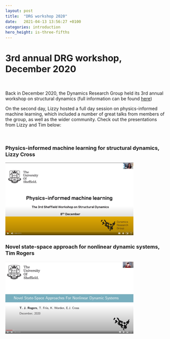 ```yaml
---
layout: post
title:  "DRG workshop 2020"
date:   2021-04-13 13:56:27 +0100
categories: introduction
hero_height: is-three-fifths
---
```


# 3rd annual DRG workshop, December 2020

<br>

Back in December 2020, the Dynamics Research Group held its 3rd annual workshop on structural dynamics (full information can be found [here](https://lvv.ac.uk/lvv-events/Recordings-3rd-sheffield-workshop-on-structural-dynamics))

On the second day, Lizzy hosted a full day session on physics-informed machine learning, which included a number of great talks from members of the group, as well as the wider community. Check out the presentations from Lizzy and Tim below:

<br>

### Physics-informed machine learning for structural dynamics, Lizzy Cross

 [![](../images/blog1_img.png)](https://raw.githubusercontent.com/drg-greybox/drg-greybox.github.io/master/docs/images/blog1_img.png)


### Novel state-space approach for nonlinear dynamic systems, Tim Rogers

[![](../images/blog2_img.png)](https://raw.githubusercontent.com/drg-greybox/drg-greybox.github.io/master/docs/images/blog2_img.png)




<!---

 You’ll find this post in your `_posts` directory. Go ahead and edit it and re-build the site to see your changes. You can rebuild the site in many different ways, but the most common way is to run `jekyll serve`, which launches a web server and auto-regenerates your site when a file is updated.

Jekyll requires blog post files to be named according to the following format:

`YEAR-MONTH-DAY-title.MARKUP`

Where `YEAR` is a four-digit number, `MONTH` and `DAY` are both two-digit numbers, and `MARKUP` is the file extension representing the format used in the file. After that, include the necessary front matter. Take a look at the source for this post to get an idea about how it works.

Jekyll also offers powerful support for code snippets:

{% highlight ruby %}
def print_hi(name)
  puts "Hi, #{name}"
end
print_hi('Tom')
#=> prints 'Hi, Tom' to STDOUT.
{% endhighlight %}

Check out the [Jekyll docs][jekyll-docs] for more info on how to get the most out of Jekyll. File all bugs/feature requests at [Jekyll’s GitHub repo][jekyll-gh]. If you have questions, you can ask them on [Jekyll Talk][jekyll-talk].

[jekyll-docs]: https://jekyllrb.com/docs/home
[jekyll-gh]:   https://github.com/jekyll/jekyll
[jekyll-talk]: https://talk.jekyllrb.com/
-->
